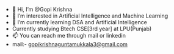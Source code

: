 - 👋 Hi, I’m @Gopi Krishna
- 👀 I’m interested in Artificial Intelligence and Machine Learning 
- 🌱 I’m currently learning DSA and Artificial Intelligence
- Currently studying Btech CSE[3rd year] at LPU(Punjab)
- 📫 You can reach me through mail or linkedin
- mail:- gopikrishnaguntamukkala3@gmail.com


<!---
GopikrishnaGuntamukkala/GopikrishnaGuntamukkala is a ✨ special ✨ repository because its `README.md` (this file) appears on your GitHub profile.
You can click the Preview link to take a look at your changes.
--->
